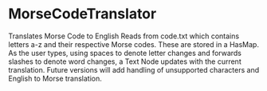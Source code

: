 # MorseCodeTranslator
Translates Morse Code to English
Reads from code.txt which contains letters a-z and their respective Morse codes. These are stored in a HasMap.
As the user types, using spaces to denote letter changes and forwards slashes to denote word changes, a Text Node 
updates with the current translation. Future versions will add handling of unsupported characters and
English to Morse translation.
